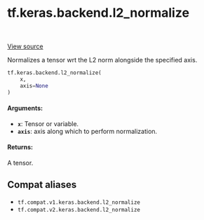 <div itemscope itemtype="http://developers.google.com/ReferenceObject">
<meta itemprop="name" content="tf.keras.backend.l2_normalize" />
<meta itemprop="path" content="Stable" />
</div>

# tf.keras.backend.l2_normalize

<!-- Insert buttons and diff -->

<table class="tfo-notebook-buttons tfo-api" align="left">
</table>

<a target="_blank" href="/code/stable/tensorflow/python/keras/backend.py">View source</a>



Normalizes a tensor wrt the L2 norm alongside the specified axis.

``` python
tf.keras.backend.l2_normalize(
    x,
    axis=None
)
```



<!-- Placeholder for "Used in" -->


#### Arguments:


* <b>`x`</b>: Tensor or variable.
* <b>`axis`</b>: axis along which to perform normalization.


#### Returns:

A tensor.


## Compat aliases

* `tf.compat.v1.keras.backend.l2_normalize`
* `tf.compat.v2.keras.backend.l2_normalize`

